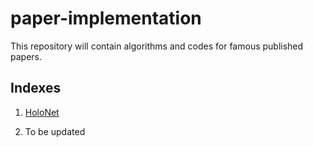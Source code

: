 # paper-implementation

This repository will contain algorithms and codes for famous published papers.

## Indexes

1. [HoloNet](https://github.com/chenxingwei/paper-implementation/blob/master/HoloNet/README.md)

2. To be updated

